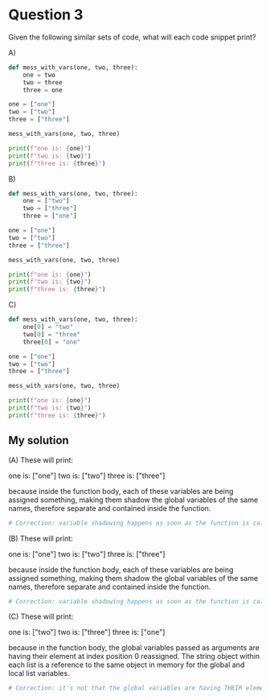 # Question 3
Given the following similar sets of code, what will each code snippet print?


A)
```python
def mess_with_vars(one, two, three):
    one = two
    two = three
    three = one

one = ["one"]
two = ["two"]
three = ["three"]

mess_with_vars(one, two, three)

print(f"one is: {one}")
print(f"two is: {two}")
print(f"three is: {three}")
```

B)
```python
def mess_with_vars(one, two, three):
    one = ["two"]
    two = ["three"]
    three = ["one"]

one = ["one"]
two = ["two"]
three = ["three"]

mess_with_vars(one, two, three)

print(f"one is: {one}")
print(f"two is: {two}")
print(f"three is: {three}")
```

C)
```python
def mess_with_vars(one, two, three):
    one[0] = "two"
    two[0] = "three"
    three[0] = "one"

one = ["one"]
two = ["two"]
three = ["three"]

mess_with_vars(one, two, three)

print(f"one is: {one}")
print(f"two is: {two}")
print(f"three is: {three}")
```

## My solution
(A)
These will print: 

one is: ["one"]
two is: ["two"]
three is: ["three"]

because inside the function body, each of these variables are being assigned something, making them shadow the global variables of the same names, therefore separate and contained inside the function.
```python
# Correction: variable shadowing happens as soon as the function is called and parameters are initialized
```

(B)
These will print:

one is: ["one"]
two is: ["two"]
three is: ["three"]

because inside the function body, each of these variables are being assigned something, making them shadow the global variables of the same names, therefore separate and contained inside the function.
```python
# Correction: variable shadowing happens as soon as the function is called and parameters are initialized
```

(C)
These will print:

one is: ["two"]
two is: ["three"]
three is: ["one"]

because in the function body, the global variables passed as arguments are having their element at index position 0 reassigned. The string object within each list is a reference to the same object in memory for the global and local list variables.
```python
# Correction: it's not that the global variables are having THEIR elements modified when passed to the function, but rather that the function receives references to the same list objects that the global variables point to
```